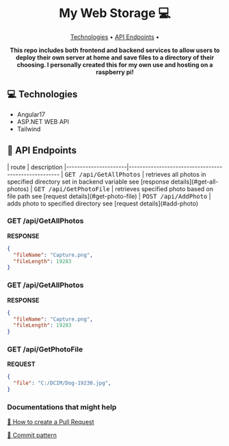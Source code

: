 <h1 align="center" style="font-weight: bold;">My Web Storage 💻</h1>

<p align="center">
 <a href="#tech">Technologies</a> • 
  <a href="#routes">API Endpoints</a> •
</p>

<p align="center">
    <b>This repo includes both frontend and backend services to allow users to deploy their own server at home and save files to a directory of their choosing. I personally created this for my own use and hosting on a raspberry pi!</b>
</p>

<h2 id="technologies">💻 Technologies</h2>

- Angular17
- ASP.NET WEB API
- Tailwind

<h2 id="routes">📍 API Endpoints</h2>
​
| route               | description                                          
|----------------------|-----------------------------------------------------
| <kbd>GET /api/GetAllPhotos</kbd>     | retrieves all photos in specified directory set in backend variable see [response details](#get-all-photos)
| <kbd>GET /api/GetPhotoFile</kbd>     | retrieves specified photo based on file path see [request details](#get-photo-file)
| <kbd>POST /api/AddPhoto</kbd>     | adds photo to specified directory see [request details](#add-photo)

<h3 id="get-all-photos">GET /api/GetAllPhotos</h3>

**RESPONSE**
```json
{
  "fileName": "Capture.png",
  "fileLength": 19283
}
```

<h3 id="get-all-photos">GET /api/GetAllPhotos</h3>

**RESPONSE**
```json
{
  "fileName": "Capture.png",
  "fileLength": 19283
}
```

<h3 id="add-photo">GET /api/GetPhotoFile</h3>

**REQUEST**
```json
{
  "file": "C:/DCIM/Dog-19230.jpg",
}
```

<h3>Documentations that might help</h3>

[📝 How to create a Pull Request](https://www.atlassian.com/br/git/tutorials/making-a-pull-request)

[💾 Commit pattern](https://gist.github.com/joshbuchea/6f47e86d2510bce28f8e7f42ae84c716)
